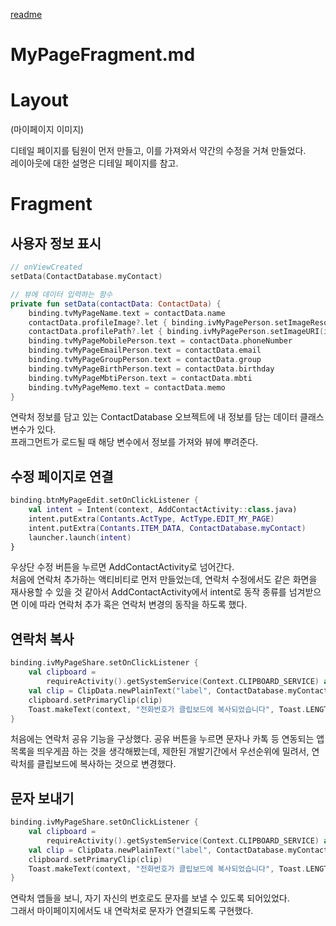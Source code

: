 [readme](https://github.com/intermediate-one/Contact-App/blob/dev/README.md)

# MyPageFragment.md

# Layout

(마이페이지 이미지)

디테일 페이지를 팀원이 먼저 만들고, 이를 가져와서 약간의 수정을 거쳐 만들었다.\
레이아웃에 대한 설명은 디테일 페이지를 참고.

# Fragment
## 사용자 정보 표시

```kotlin
// onViewCreated
setData(ContactDatabase.myContact)

// 뷰에 데이터 입력하는 함수
private fun setData(contactData: ContactData) {
    binding.tvMyPageName.text = contactData.name
    contactData.profileImage?.let { binding.ivMyPagePerson.setImageResource(it) }
    contactData.profilePath?.let { binding.ivMyPagePerson.setImageURI(it.toUri()) }
    binding.tvMyPageMobilePerson.text = contactData.phoneNumber
    binding.tvMyPageEmailPerson.text = contactData.email
    binding.tvMyPageGroupPerson.text = contactData.group
    binding.tvMyPageBirthPerson.text = contactData.birthday
    binding.tvMyPageMbtiPerson.text = contactData.mbti
    binding.tvMyPageMemo.text = contactData.memo
}
```

연락처 정보를 담고 있는 ContactDatabase 오브젝트에 내 정보를 담는 데이터 클래스 변수가 있다.\
프래그먼트가 로드될 때 해당 변수에서 정보를 가져와 뷰에 뿌려준다.

## 수정 페이지로 연결

```kotlin
binding.btnMyPageEdit.setOnClickListener {
    val intent = Intent(context, AddContactActivity::class.java)
    intent.putExtra(Contants.ActType, ActType.EDIT_MY_PAGE)
    intent.putExtra(Contants.ITEM_DATA, ContactDatabase.myContact)
    launcher.launch(intent)
}
```

우상단 수정 버튼을 누르면 AddContactActivity로 넘어간다.\
처음에 연락처 추가하는 액티비티로 먼저 만들었는데, 연락처 수정에서도 같은 화면을 재사용할 수 있을 것 같아서 AddContactActivity에서
intent로 동작 종류를 넘겨받으면 이에 따라 연락처 추가 혹은 연락처 변경의 동작을 하도록 했다.

## 연락처 복사

```kotlin
binding.ivMyPageShare.setOnClickListener {
    val clipboard =
        requireActivity().getSystemService(Context.CLIPBOARD_SERVICE) as ClipboardManager
    val clip = ClipData.newPlainText("label", ContactDatabase.myContact.phoneNumber)
    clipboard.setPrimaryClip(clip)
    Toast.makeText(context, "전화번호가 클립보드에 복사되었습니다", Toast.LENGTH_SHORT).show()
}
```

처음에는 연락처 공유 기능을 구상했다. 공유 버튼을 누르면 문자나 카톡 등 연동되는 앱 목록을 띄우게끔
하는 것을 생각해봤는데, 제한된 개발기간에서 우선순위에 밀려서, 연락처를 클립보드에 복사하는 것으로
변경했다.

## 문자 보내기

```kotlin
binding.ivMyPageShare.setOnClickListener {
    val clipboard =
        requireActivity().getSystemService(Context.CLIPBOARD_SERVICE) as ClipboardManager
    val clip = ClipData.newPlainText("label", ContactDatabase.myContact.phoneNumber)
    clipboard.setPrimaryClip(clip)
    Toast.makeText(context, "전화번호가 클립보드에 복사되었습니다", Toast.LENGTH_SHORT).show()
}
```

연락처 앱들을 보니, 자기 자신의 번호로도 문자를 보낼 수 있도록 되어있었다.\
그래서 마이페이지에서도 내 연락처로 문자가 연결되도록 구현했다.